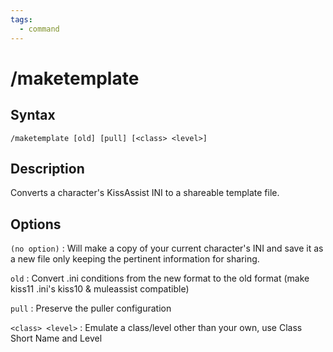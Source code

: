 ```yaml
---
tags:
  - command
---
```


# /maketemplate

## Syntax

<!--cmd-syntax-start-->
```eqcommand
/maketemplate [old] [pull] [<class> <level>]
```
<!--cmd-syntax-end-->

## Description

<!--cmd-desc-start-->
Converts a character's KissAssist INI to a shareable template file.
<!--cmd-desc-end-->

## Options

`(no option)`
:   Will make a copy of your current character's INI and save it as a new file only keeping the pertinent information for sharing.

`old`
:   Convert .ini conditions from the new format to the old format (make kiss11 .ini's kiss10 & muleassist compatible)

`pull`
:   Preserve the puller configuration

`<class> <level>`
:   Emulate a class/level other than your own, use Class Short Name and Level
